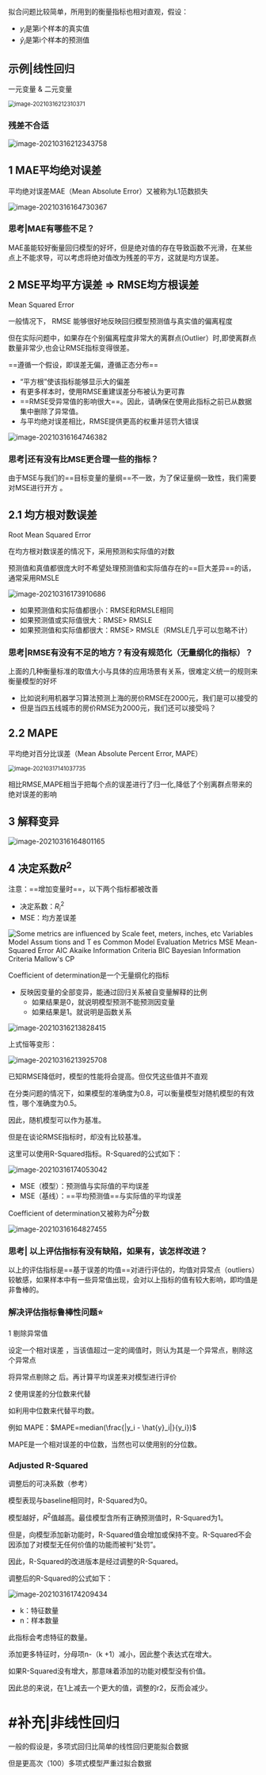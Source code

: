 拟合问题比较简单，所用到的衡量指标也相对直观，假设：

- $y_i$是第i个样本的真实值
- $\hat{y}_i$是第i个样本的预测值



## 示例|线性回归

一元变量 & 二元变量

<img src="https://raw.githubusercontent.com/DaiDuncan/PicUploader/main/img2/20210316212310.png" alt="image-20210316212310371" style="zoom:80%;" />

### 残差不合适

![image-20210316212343758](https://raw.githubusercontent.com/DaiDuncan/PicUploader/main/img2/20210316212343.png)



## 1 MAE平均绝对误差

平均绝对误差MAE（Mean Absolute Error）又被称为L1范数损失

![image-20210316164730367](https://raw.githubusercontent.com/DaiDuncan/PicUploader/main/img2/20210316164730.png)

### 思考|MAE有哪些不足？

MAE虽能较好衡量回归模型的好坏，但是绝对值的存在导致函数不光滑，在某些点上不能求导，可以考虑将绝对值改为残差的平方，这就是均方误差。



## 2 MSE平均平方误差 => RMSE均方根误差

Mean Squared Error

一般情况下， RMSE 能够很好地反映回归模型预测值与真实值的偏离程度

但在实际问题中，如果存在个别偏离程度非常大的离群点(Outlier）时,即使离群点数量非常少,也会让RMSE指标变得很差。



==遵循一个假设，即误差无偏，遵循正态分布==

- “平方根”使该指标能够显示大的偏差
- 有更多样本时，使用RMSE重建误差分布被认为更可靠
- ==RMSE受异常值的影响很大==。因此，请确保在使用此指标之前已从数据集中删除了异常值。
- 与平均绝对误差相比，RMSE提供更高的权重并惩罚大错误

![image-20210316164746382](https://raw.githubusercontent.com/DaiDuncan/PicUploader/main/img2/20210316164746.png)



### 思考|还有没有比MSE更合理一些的指标？

由于MSE与我们的==目标变量的量纲==不一致，为了保证量纲一致性，我们需要对MSE进行开方 。





## 2.1 均方根对数误差

Root Mean Squared Error

在均方根对数误差的情况下，采用预测和实际值的对数

预测值和真值都很庞大时不希望处理预测值和实际值存在的==巨大差异==的话，通常采用RMSLE

![image-20210316173910686](https://raw.githubusercontent.com/DaiDuncan/PicUploader/main/img2/20210316173910.png)

- 如果预测值和实际值都很小：RMSE和RMSLE相同
- 如果预测值或实际值很大：RMSE> RMSLE
- 如果预测值和实际值都很大：RMSE> RMSLE（RMSLE几乎可以忽略不计）



### 思考|RMSE有没有不足的地方？有没有规范化（无量纲化的指标）？

上面的几种衡量标准的取值大小与具体的应用场景有关系，很难定义统一的规则来衡量模型的好坏

- 比如说利用机器学习算法预测上海的房价RMSE在2000元，我们是可以接受的
- 但是当四五线城市的房价RMSE为2000元，我们还可以接受吗？



## 2.2 MAPE

平均绝对百分比误差（Mean Absolute Percent Error, MAPE）

<img src="https://raw.githubusercontent.com/DaiDuncan/PicUploader/main/img2/20210317141037.png" alt="image-20210317141037735" style="zoom:80%;" />

相比RMSE,MAPE相当于把每个点的误差进行了归一化,降低了个别离群点带来的绝对误差的影响



## 3 解释变异

![image-20210316164801165](https://raw.githubusercontent.com/DaiDuncan/PicUploader/main/img2/20210316164801.png)



## 4 决定系数$R^2$

注意：==增加变量时==，以下两个指标都被改善

- 决定系数：$R_i^2$
- MSE：均方差误差

![Some metrics are influenced by  Scale  feet, meters, inches, etc  Variables  Model Assum tions and T  es  Common Model  Evaluation Metrics  MSE  Mean-Squared Error  AIC  Akaike Information Criteria  BIC  Bayesian Information Criteria  Mallow's CP ](https://raw.githubusercontent.com/DaiDuncan/PicUploader/main/img2/20210317143731.png)





Coefficient of determination是一个无量纲化的指标

- 反映因变量的全部变异，能通过回归关系被自变量解释的比例
  - 如果结果是0，就说明模型预测不能预测因变量
  - 如果结果是1。就说明是函数关系

![image-20210316213828415](https://raw.githubusercontent.com/DaiDuncan/PicUploader/main/img2/20210316213828.png)

上式恒等变形：

![image-20210316213925708](https://raw.githubusercontent.com/DaiDuncan/PicUploader/main/img2/20210316213925.png)





已知RMSE降低时，模型的性能将会提高。但仅凭这些值并不直观

在分类问题的情况下，如果模型的准确度为0.8，可以衡量模型对随机模型的有效性，哪个准确度为0.5。

因此，随机模型可以作为基准。

但是在谈论RMSE指标时，却没有比较基准。

这里可以使用R-Squared指标。R-Squared的公式如下：

![image-20210316174053042](https://raw.githubusercontent.com/DaiDuncan/PicUploader/main/img2/20210316174053.png)

- MSE（模型）：预测值与实际值的平均误差
- MSE（基线）：==平均预测值==与实际值的平均误差





Coefficient of determination又被称为$R^2$分数

![image-20210316164827455](https://raw.githubusercontent.com/DaiDuncan/PicUploader/main/img2/20210316164827.png)

### 思考| 以上评估指标有没有缺陷，如果有，该怎样改进？

以上的评估指标是==基于误差的均值==对进行评估的，均值对异常点（outliers）较敏感，如果样本中有一些异常值出现，会对以上指标的值有较大影响，即均值是非鲁棒的。



### 解决评估指标鲁棒性问题⭐

1 剔除异常值

设定一个相对误差 ，当该值超过一定的阈值时，则认为其是一个异常点，剔除这个异常点

将异常点剔除之 后。再计算平均误差来对模型进行评价



2 使用误差的分位数来代替

如利用中位数来代替平均数。

例如 MAPE：$MAPE=median(\frac{|y_i - \hat{y}_i|}{y_i})$

MAPE是一个相对误差的中位数，当然也可以使用别的分位数。





### Adjusted R-Squared

调整后的可决系数（参考）

模型表现与baseline相同时，R-Squared为0。

模型越好，$R^2$值越高。最佳模型含所有正确预测值时，R-Squared为1。

但是，向模型添加新功能时，R-Squared值会增加或保持不变。R-Squared不会因添加了对模型无任何价值的功能而被判“处罚”。

因此，R-Squared的改进版本是经过调整的R-Squared。

调整后的R-Squared的公式如下：

![image-20210316174209434](https://raw.githubusercontent.com/DaiDuncan/PicUploader/main/img2/20210316174209.png)

- k：特征数量
- n：样本数量

此指标会考虑特征的数量。

添加更多特征时，分母项n-（k +1）减小，因此整个表达式在增大。

如果R-Squared没有增大，那意味着添加的功能对模型没有价值。

因此总的来说，在1上减去一个更大的值，调整的r2，反而会减少。





# #补充|非线性回归

一般的假设是，多项式回归比简单的线性回归更能拟合数据

但是更高次（100）多项式模型严重过拟合数据

